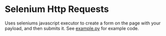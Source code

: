 # Selenium Http Requests

Uses seleniums javascript executor to create a form on the page with your payload, and then submits it. See [example.py](https://github.com/66niko99/selenium-post-request/blob/main/example.py) for example code.
